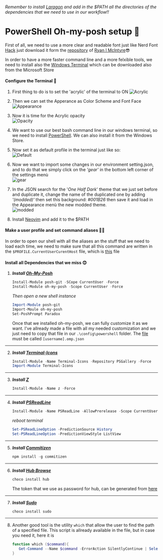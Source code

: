 ###### *Remember to install [Laragon](https://github.com/leokhoa/laragon) and add in the $PATH all the directories of the dependencies that we need to use in our workflow!!* 

# PowerShell Oh-my-posh setup 🍻

First of all, we need to use a more clear and readable font just like Nerd Font [Hack](https://github.com/ryanoasis/nerd-fonts/releases/download/v2.1.0/Hack.zip) just download it form the [repository](https://github.com/ryanoasis/nerd-fonts) of [Ryan l Mclntyre](https://github.com/ryanoasis)😎

In order to have a more faster command line and a more felxible tools, we need to install also the [Windows Terminal](https://github.com/microsoft/terminal) which can be downloaded also from the Microsoft Store

#### Configure the Terminal 🧾
1. First thing to do is to set the 'acrylic' of the terminal to ON
![Acrylic](https://i.ibb.co/412Dkhc/Capture.png)

2. Then we can set the Apperance as Color Scheme and Font Face
![Appearance](https://i.ibb.co/mCNM4Sc/Capture.png)

3. Now it is time for the Acrylic opacity  
![Opacity](https://i.ibb.co/Wgd1pW9/Capture.png)

4. We want to use our best bash command line in our windows terminal, so we need to install [PowerShell](https://github.com/PowerShell/PowerShell/releases/tag/v7.2.2). We can also install it from the Windows Store.

5. Now set it as default profile in the terminal just like so:  
![Default](https://i.ibb.co/ggnmG95/Cattura.png)

6. Now we want to import some changes in our environment setting.json, and to do that we simply click on the _'gear'_ in the bottom left corner of the settings menù  
![gear](https://i.ibb.co/hgDLdvx/Cattura.png)

1. In the JSON search for the '_One Half Dark_' theme that we just set before and duplicate it, change the name of the duplicated one by adding _'(modded)'_ then set this background: _#001B26_ then save it and load in the Appearance menù the new modded theme.  
![modded](https://i.ibb.co/HK78bRs/Cattura.png)

8. Install [Neovim](https://github.com/neovim/neovim/wiki/Installing-Neovim) and add it to the $PATH

#### Make a user profile and set command aliases 🐱‍💻
In order to open our shell with all the aliases an the stuff that we need to load each time, we need to make sure that all this command are written in the `$PROFILE.CurrentUserCurentHost` file, which is [this](https://github.com/MrZukasa/PowerShell-config/blob/main/Documents/PowerShell/Microsoft.PowerShell_profile.ps1) file

#### Install all Dependencies that we miss 😊
1. **_Install [Oh-My-Posh](https://github.com/JanDeDobbeleer/oh-my-posh)_**
   ```PowerShell
   Install-Module posh-git -SCope CurrentUser -Force
   Install-Module oh-my-posh -Scope CurrentUser -Force
   ```
   *Then open a new shell instance*
   ```PowerShell
   Import-Module posh-git
   Import-Moule oh-my-posh
   Set-PoshPrompt Paradox
   ```
   Once that we installed oh-my-posh, we can fully customize it as we want.
   I've allready made a file with all my needed customization and we just need to copy that file in our `.\config\powershell` folder.
   The [file](https://github.com/MrZukasa/PowerShell-config/blob/main/.config/powershell/user.omp.json) must be called `[username].omp.json` 
<hr>

2. ***Install [Terminal-Icons](https://github.com/devblackops/Terminal-Icons)***
   ```PowerShell
   Install-Module -Name Terminal-Icons -Repository PSGallery -Force
   Import-Module Terminal-Icons
   ```
<hr>

3. ***Install [Z](https://github.com/rupa/z)***
   ```PowerShell
   Install-Module -Name z -Force
   ```
<hr>

4. ***Install [PSReadLine](https://github.com/PowerShell/PSReadLine)***
   ```PowerShell
   Install-Module -Name PSReadLine -AllowPrerelease -Scope CurrentUser -Force -SkipPublisherCheck
   ```
   _reboot terminal_
   ```PowerShell
   Set-PSReadLineOption -PredictionSource History
   Set-PSReadLineOption -PredictionViewStyle ListView
   ```
<hr>

5. ***Install [Commitizen](https:/m/github.com/commitizen/cz-cli)***
   ```PowerShell
   npm install -g commitizen
   ```
<hr>

6. ***Install [Hub Browse](https://github.com/github/hub)***
   ```PowerShell
   choco install hub
   ```
   The token that we use as password for hub, can be generated from [here](https://github.com/settings/tokens)

<hr>

7. ***Install [Sudo](https://community.chocolatey.org/packages/Sudo)***
   ```PowerShell
   choco install sudo
   ```
<hr>

8. Another good tool is the utility `which` that allow the user to find the path of a specified file. This script is allready available in the file, but in case you need it, here it is
   ```PowerShell
   function which ($command){
      Get-Command --Name $command -ErrorAction SilentlyContinue | Select-Object -ExpandProperty Path -ErrorAction SilentlyContinue
   }
   ```